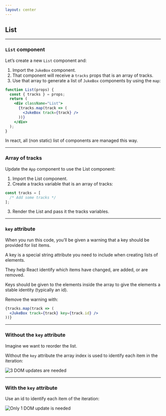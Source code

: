```yaml
---
layout: center
---
```


## List

<Toc maxDepth="2" mode="onlySiblings"/>

---

### `List` component

Let’s create a new `List` component and:

1. Import the `JukeBox` component.
2. That component will receive a `tracks` props that is an array of tracks.
3. Use that array to generate a list of `JukeBox` components by using the `map`:

```jsx
function List(props) {
  const { tracks } = props;
  return (
    <div className="List">
      {tracks.map(track => (
        <JukeBox track={track} />
      ))}
    </div>
  );
}
```
In react, all (non static) list of components are managed this way.

---

### Array of tracks

Update the `App` component to use the List component:

1. Import the List component.
2. Create a tracks variable that is an array of tracks:

```jsx
const tracks = [
  /* Add some tracks */
];
```

3. Render the List and pass it the tracks variables.

---

### `key` attribute

When you run this code, you’ll be given a warning that a key should be provided for list items.

A key is a special string attribute you need to include when creating lists of elements.

They help React identify which items have changed, are added, or are removed.

Keys should be given to the elements inside the array to give the elements a stable identity (typically an id).

Remove the warning with:
```jsx
{tracks.map(track => (
  <JukeBox track={track} key={track.id} />
))}
```

---

### Without the `key` attribute

Imagine we want to reorder the list.

Without the `key` attribute the array index is used to identify each item in the iteration:

![3 DOM updates are needed](/without-key.png)

---

### With the `key` attribute

Use an id to identify each item of the iteration:

![Only 1 DOM update is needed](/with-key.png)
